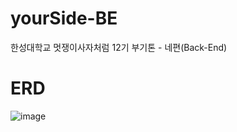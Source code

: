 # yourSide-BE
한성대학교 멋쟁이사자처럼 12기 부기톤 - 네편(Back-End)

# ERD
![image](https://github.com/HSU-Likelion12-yourSide/YourSide-Server/assets/147326233/24a934aa-3c96-4678-80f1-5697b94197b7)


